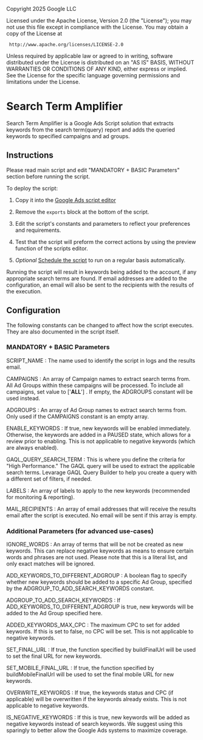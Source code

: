 Copyright 2025 Google LLC

 Licensed under the Apache License, Version 2.0 (the "License");
 you may not use this file except in compliance with the License.
 You may obtain a copy of the License at

     http://www.apache.org/licenses/LICENSE-2.0

 Unless required by applicable law or agreed to in writing, software
 distributed under the License is distributed on an "AS IS" BASIS,
 WITHOUT WARRANTIES OR CONDITIONS OF ANY KIND, either express or implied.
 See the License for the specific language governing permissions and
 limitations under the License.

# Search Term Amplifier

Search Term Amplifier is a Google Ads Script solution that extracts keywords
from the search term(query) report and adds the queried keywords to specified
campaigns and ad groups.

## Instructions

Please read main script and edit "MANDATORY + BASIC Parameters" section
before running the script.

To deploy the script:

1.  Copy it into the
    [Google Ads script editor](https://support.google.com/google-ads/answer/188712)

2.  Remove the `exports` block at the bottom of the script.

3.  Edit the script's constants and parameters to reflect your preferences and
    requirements.

4.  Test that the script will preform the correct actions by using the preview
    function of the scripts editor.

5.  *Optional*
    [Schedule the script](https://support.google.com/google-ads/answer/188712?hl=en#:~:text=run%20it%20again.-,Scheduling%20a%20script,-Once%20you%27ve%20created)
    to run on a regular basis automatically.

Running the script will result in keywords being added to the account, if any appropriate search terms are found. If email addresses are added to the configuration, an email will also be sent to the recipients with the results of the execution.

## Configuration

The following constants can be changed to affect how the script executes. They are also documented in the script itself.

### MANDATORY + BASIC Parameters

SCRIPT_NAME : The name used to identify the script in logs and the results email.

CAMPAIGNS : An array of Campaign names to extract search terms from. All Ad Groups within these campaigns will be processed. To include all campaigns, set value to ['__ALL__'] . If empty, the ADGROUPS constant will be used instead.

ADGROUPS : An array of Ad Group names to extract search terms from. Only used if the CAMPAIGNS constant is an empty array.

ENABLE_KEYWORDS : If true, new keywords will be enabled immediately. Otherwise, the keywords are added in a PAUSED state, which allows for a review prior to enabling.
This is not applicable to negative keywords (which are always enabled).

GAQL_QUERY_SEARCH_TERM : This is where you define the criteria for "High Performance." The GAQL query will be used to extract the applicable search terms. Levarage GAQL Query Builder to help you create a query with a different set of filters, if needed.

LABELS : An array of labels to apply to the new keywords (recommended for monitoring & reporting).

MAIL_RECIPIENTS : An array of email addresses that will receive the results email after the script is executed. No email will be sent if this array is empty.


### Additional Parameters (for advanced use-cases)

IGNORE_WORDS : An array of terms that will be not be created as new keywords. This can replace negative keywords as means to ensure certain words and phrases are not used. Please note that this is a literal list, and only exact matches will be ignored.

ADD_KEYWORDS_TO_DIFFERENT_ADGROUP : A boolean flag to specify whether new keywords should be added to a specific Ad Group, specified by the ADGROUP_TO_ADD_SEARCH_KEYWORDS constant.

ADGROUP_TO_ADD_SEARCH_KEYWORDS : If ADD_KEYWORDS_TO_DIFFERENT_ADGROUP is true, new keywords will be added to the Ad Group specified here.

ADDED_KEYWORDS_MAX_CPC : The maximum CPC to set for added keywords. If this is set to false, no CPC will be set. This is not applicable to negative keywords.

SET_FINAL_URL : If true, the function specified by buildFinalUrl will be used to set the final URL for new keywords.

SET_MOBILE_FINAL_URL : If true, the function specified by buildMobileFinalUrl will be used to set the final mobile URL for new keywords.

OVERWRITE_KEYWORDS : If true, the keywords status and CPC (if applicable) will be overwritten if the keywords already exists. This is not applicable to negative keywords.

IS_NEGATIVE_KEYWORDS : If this is true, new keywords will be added as negative keywords instead of search keywords. We suggest using this sparingly to better allow the Google Ads systems to maximize coverage.

